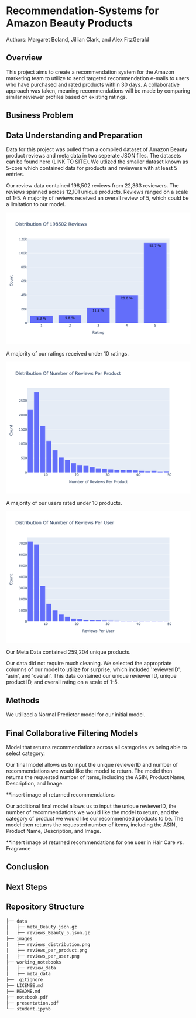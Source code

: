 # Recommendation-Systems for Amazon Beauty Products
Authors: Margaret Boland, Jillian Clark, and Alex FitzGerald

## Overview
This project aims to create a recommendation system for the Amazon marketing team to utilize to send targeted recommendation e-mails to users who have purchased and rated products within 30 days. A collaborative approach was taken, meaning recommendations will be made by comparing similar reviewer profiles based on existing ratings. 

## Business Problem

## Data Understanding and Preparation
Data for this project was pulled from a compiled dataset of Amazon Beauty product reviews and meta data in two seperate JSON files. The datasets can be found here (LINK TO SITE). We utlized the smaller dataset known as 5-core which contained data for products and reviewers with at least 5 entries. 

Our review data contained 198,502 reviews from 22,363 reviewers. The reviews spanned across 12,101 unique products. Reviews ranged on a scale of 1-5. A majority of reviews received an overall review of 5, which could be a limitation to our model. 

![Review Distributions](./images/reviews_distribution.png)

A majority of our ratings received under 10 ratings.

![Reviews per Product](./images/reviews_per_product.png)

A majority of our users rated under 10 products.

![Ratings per User](./images/reviews_per_user.png)

Our Meta Data contained 259,204 unique products. 

Our data did not require much cleaning. We selected the appropriate columns of our model to utilize for surprise, which included 'reviewerID', 'asin', and 'overall'. This data contained our unique reviewer ID, unique product ID, and overall rating on a scale of 1-5.

## Methods

We utilized a Normal Predictor model for our initial model.

## Final Collaborative Filtering Models
Model that returns recommendations across all categories vs being able to select category.

Our final model allows us to input the unique reviewerID and number of recommendations we would like the model to return. The model then returns the requested number of items, including the ASIN, Product Name, Description, and Image.

**insert image of returned recommendations

Our additional final model allows us to input the unique reviewerID, the number of recommendations we would like the model to return, and the category of product we would like our recommended products to be. The model then returns the requested number of items, including the ASIN, Product Name, Description, and Image.

**insert image of returned recommendations for one user in Hair Care vs. Fragrance

## Conclusion

## Next Steps

## Repository Structure
```
├── data
│   ├── meta_Beauty.json.gz
│   ├── reviews_Beauty_5.json.gz
├── images
│   ├── reviews_distribution.png
│   ├── reviews_per_product.png
│   ├── reviews_per_user.png
├── working_notebooks
│   ├── review_data
│   ├── meta_data
├── .gitignore
├── LICENSE.md
├── README.md
├── notebook.pdf
├── presentation.pdf
└── student.ipynb
```
